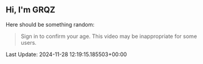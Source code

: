 ## Hi, I'm GRQZ
Here should be something random:  
> Sign in to confirm your age. This video may be inappropriate for some users.


Last Update: 2024-11-28 12:19:15.185503+00:00
